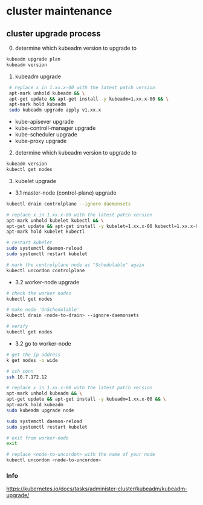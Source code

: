 # cluster maintenance

## cluster upgrade process
0. determine which kubeadm version to upgrade to

```bash
kubeadm upgrade plan
kubeadm version
```

1. kubeadm upgrade
```bash
 # replace x in 1.xx.x-00 with the latest patch version
 apt-mark unhold kubeadm && \
 apt-get update && apt-get install -y kubeadm=1.xx.x-00 && \
 apt-mark hold kubeadm
 sudo kubeadm upgrade apply v1.xx.x
```
- kube-apisever upgrade
- kube-controll-manager upgrade
- kube-scheduler upgrade
- kube-proxy upgrade
2. determine which kubeadm version to upgrade to

```bash
kubeadm version
kubectl get nodes
```

3. kubelet upgrade
- 3.1 master-node (control-plane) upgrade
```bash
kubectl drain controlplane --ignore-daemonsets

# replace x in 1.xx.x-00 with the latest patch version
apt-mark unhold kubelet kubectl && \
apt-get update && apt-get install -y kubelet=1.xx.x-00 kubectl=1.xx.x-00 && \
apt-mark hold kubelet kubectl

# restart kubelet
sudo systemctl daemon-reload
sudo systemctl restart kubelet

# mark the controlplane node as "Schedulable" again
kubectl uncordon controlplane

```
- 3.2 worker-node upgrade
```bash
# check the worker nodes
kubectl get nodes

# make node 'UnSchedulable'
kubectl drain <node-to-drain> --ignore-daemonsets

# verify
kubectl get nodes
```
- 3.2 go to worker-node

```bash
# get the ip address
k get nodes -o wide

# ssh conn
ssh 10.7.172.12

# replace x in 1.xx.x-00 with the latest patch version
apt-mark unhold kubeadm && \
apt-get update && apt-get install -y kubeadm=1.xx.x-00 && \
apt-mark hold kubeadm
sudo kubeadm upgrade node

sudo systemctl daemon-reload
sudo systemctl restart kubelet

# exit from worker-node
exit

# replace <node-to-uncordon> with the name of your node
kubectl uncordon <node-to-uncordon>

```

### Info
https://kubernetes.io/docs/tasks/administer-cluster/kubeadm/kubeadm-upgrade/
